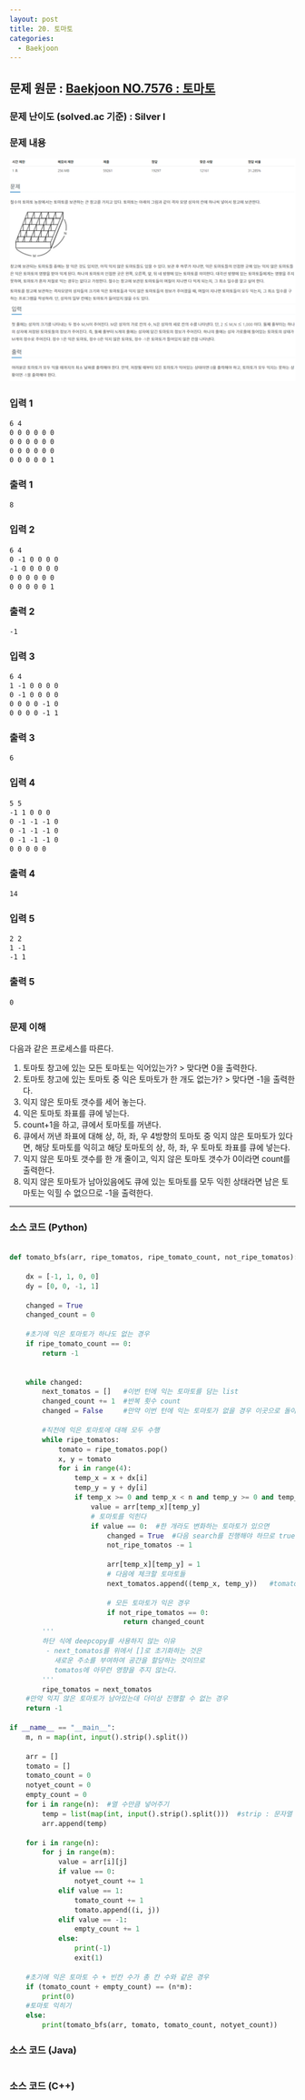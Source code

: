 ```yaml
---
layout: post
title: 20. 토마토
categories:
  - Baekjoon
---
```


## 문제 원문 : [Baekjoon NO.7576 : 토마토](https://www.acmicpc.net/problem/7576)  

### 문제 난이도 (solved.ac 기준) : Silver I

### 문제 내용
![7576_tomato_1](/assets/images/Baekjoon/7576_tomato_1.PNG)  
![7576_tomato_2](/assets/images/Baekjoon/7576_tomato_2.PNG)   

### 입력 1
```
6 4
0 0 0 0 0 0
0 0 0 0 0 0
0 0 0 0 0 0
0 0 0 0 0 1
```
### 출력 1
```
8
```  

### 입력 2
```
6 4
0 -1 0 0 0 0
-1 0 0 0 0 0
0 0 0 0 0 0
0 0 0 0 0 1
```
### 출력 2
```
-1
```  

### 입력 3
```
6 4
1 -1 0 0 0 0
0 -1 0 0 0 0
0 0 0 0 -1 0
0 0 0 0 -1 1
```
### 출력 3
```
6
```  

### 입력 4
```
5 5
-1 1 0 0 0
0 -1 -1 -1 0
0 -1 -1 -1 0
0 -1 -1 -1 0
0 0 0 0 0
```
### 출력 4
```
14
```  

### 입력 5
```
2 2
1 -1
-1 1
```
### 출력 5
```
0
```  


### 문제 이해
다음과 같은 프로세스를 따른다.  
1. 토마토 창고에 있는 모든 토마토는 익어있는가? > 맞다면 0을 출력한다.
2. 토마토 창고에 있는 토마토 중 익은 토마토가 한 개도 없는가? > 맞다면 -1을 출력한다.
3. 익지 않은 토마토 갯수를 세어 놓는다.
4. 익은 토마토 좌표를 큐에 넣는다.
5. count+1을 하고, 큐에서 토마토를 꺼낸다.
6. 큐에서 꺼낸 좌표에 대해 상, 하, 좌, 우 4방향의 토마토 중 익지 않은 토마토가 있다면, 해당 토마토를 익히고 해당 토마토의 상, 하, 좌, 우 토마토 좌표를 큐에 넣는다.
7. 익지 않은 토마토 갯수를 한 개 줄이고, 익지 않은 토마토 갯수가 0이라면 count를 출력한다.
8. 익지 않은 토마토가 남아있음에도 큐에 있는 토마토를 모두 익힌 상태라면 남은 토마토는 익힐 수 없으므로 -1을 출력한다.

---

### 소스 코드 (Python)
```python

def tomato_bfs(arr, ripe_tomatos, ripe_tomato_count, not_ripe_tomatos):
    
    dx = [-1, 1, 0, 0]
    dy = [0, 0, -1, 1]
    
    changed = True
    changed_count = 0

    #초기에 익은 토마토가 하나도 없는 경우
    if ripe_tomato_count == 0:
        return -1
    

    while changed:
        next_tomatos = []   #이번 턴에 익는 토마토를 담는 list
        changed_count += 1  #반복 횟수 count
        changed = False     #만약 이번 턴에 익는 토마토가 없을 경우 이곳으로 돌아오지 않음

        #직전에 익은 토마토에 대해 모두 수행
        while ripe_tomatos:
            tomato = ripe_tomatos.pop()
            x, y = tomato
            for i in range(4):
                temp_x = x + dx[i]
                temp_y = y + dy[i]
                if temp_x >= 0 and temp_x < n and temp_y >= 0 and temp_y < m:
                    value = arr[temp_x][temp_y]
                    # 토마토를 익힌다
                    if value == 0:  #한 개라도 변화하는 토마토가 있으면
                        changed = True  #다음 search를 진행해야 하므로 true
                        not_ripe_tomatos -= 1
    
                        arr[temp_x][temp_y] = 1
                        # 다음에 체크할 토마토들
                        next_tomatos.append((temp_x, temp_y))   #tomatos가 아닌 새로운 공간에 넣고 옮겨주어야 count 가능

                        # 모든 토마토가 익은 경우
                        if not_ripe_tomatos == 0:
                            return changed_count
        '''
        하단 식에 deepcopy를 사용하지 않는 이유
         - next_tomatos를 위에서 []로 초기화하는 것은
           새로운 주소를 부여하여 공간을 할당하는 것이므로
           tomatos에 아무런 영향을 주지 않는다.
        '''
        ripe_tomatos = next_tomatos
    #만약 익지 않은 토마토가 남아있는데 더이상 진행할 수 없는 경우
    return -1
 
if __name__ == "__main__":
    m, n = map(int, input().strip().split())

    arr = []
    tomato = []
    tomato_count = 0
    notyet_count = 0
    empty_count = 0
    for i in range(n):  #열 수만큼 넣어주기
        temp = list(map(int, input().strip().split()))  #strip : 문자열 양쪽 공백을 지우기
        arr.append(temp)
 
    for i in range(n):
        for j in range(m):  
            value = arr[i][j]
            if value == 0:
                notyet_count += 1
            elif value == 1:
                tomato_count += 1
                tomato.append((i, j))
            elif value == -1:
                empty_count += 1
            else:
                print(-1)
                exit(1)
    
    #초기에 익은 토마토 수 + 빈칸 수가 총 칸 수와 같은 경우 
    if (tomato_count + empty_count) == (n*m):
        print(0)
    #토마토 익히기
    else:
        print(tomato_bfs(arr, tomato, tomato_count, notyet_count))

```  

### 소스 코드 (Java)
```java

```  

### 소스 코드 (C++)

```cpp

```

